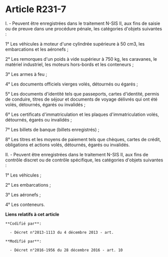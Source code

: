 # Article R231-7

I. - Peuvent  être enregistrées dans le traitement N-SIS II, aux fins de saisie ou de  preuve dans une procédure pénale, les
catégories d'objets suivantes : 

1° Les véhicules à moteur d'une cylindrée supérieure à 50 cm3, les embarcations et les aéronefs ; 

2° Les remorques d'un poids à vide supérieur à 750 kg, les caravanes,  le matériel industriel, les moteurs hors-bords et les
conteneurs ; 

3° Les armes à feu ; 

4° Les documents officiels vierges volés, détournés ou égarés ; 

5° Les documents d'identité tels que passeports, cartes d'identité,  permis de conduire, titres de séjour et documents de
voyage délivrés qui  ont été volés, détournés, égarés ou invalidés ; 

6° Les certificats d'immatriculation et les plaques d'immatriculation volés, détournés, égarés ou invalidés ; 

7° Les billets de banque (billets enregistrés) ; 

8° Les titres et les moyens de paiement tels que chèques, cartes de  crédit, obligations et actions volés, détournés, égarés
ou invalidés. 

II. - Peuvent être enregistrées dans le traitement N-SIS II, aux fins de  contrôle discret ou de contrôle spécifique, les
catégories d'objets  suivantes : 

1° Les véhicules ; 

2° Les embarcations ; 

3° Les aéronefs ; 

4° Les conteneurs.

**Liens relatifs à cet article**

	**Codifié par**:

	  - Décret n°2013-1113 du 4 décembre 2013 - art.

	**Modifié par**:

	  - Décret n°2016-1956 du 28 décembre 2016 - art. 10
